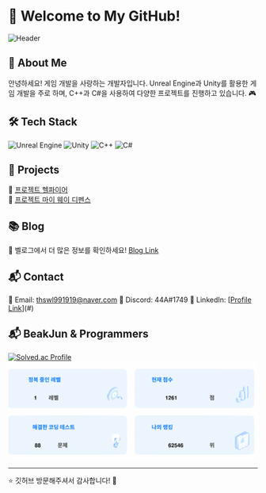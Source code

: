 <div align="left">

# 🌟 Welcome to My GitHub!

![Header](https://capsule-render.vercel.app/api?type=soft&color=gradient&height=150&section=header&text=Welcome!&fontSize=50)

## 🚀 About Me
안녕하세요! 게임 개발을 사랑하는 개발자입니다. Unreal Engine과 Unity를 활용한 게임 개발을 주로 하며,
C++과 C#을 사용하여 다양한 프로젝트를 진행하고 있습니다. 🎮

## 🛠 Tech Stack
![Unreal Engine](https://img.shields.io/badge/Unreal%20Engine-0E1128?style=for-the-badge&logo=unrealengine&logoColor=white)
![Unity](https://img.shields.io/badge/Unity-100000?style=for-the-badge&logo=unity&logoColor=white)
![C++](https://img.shields.io/badge/C%2B%2B-00599C?style=for-the-badge&logo=c%2B%2B&logoColor=white)
![C#](https://img.shields.io/badge/C%23-239120?style=for-the-badge&logo=c-sharp&logoColor=white)

## 📌 Projects
🔹 [프로젝트 헬파이어](https://youtu.be/TKXGBKkq4zQ?si=sYFM4UiIKyWT5Q7X)  
🔹 [프로젝트 마이 웨이 디펜스](https://youtu.be/ITbrcxB4o34?si=39U2esqV3XFizN3n)

## 📚 Blog
📝 벨로그에서 더 많은 정보를 확인하세요! [Blog Link](https://velog.io/@thswl1230/posts)

## 📬 Contact
📧 Email: thswl991919@naver.com
💬 Discord: 44A#1749 
📌 LinkedIn: [[Profile Link](https://www.linkedin.com/feed/?trk=guest_homepage-basic_nav-header-signin)](#)

## 📬 BeakJun & Programmers

[![Solved.ac Profile](http://mazassumnida.wtf/api/v2/generate_badge?boj=thswl9919)](https://solved.ac/thswl9919/)
![Programmers Badge](https://raw.githubusercontent.com/FlowerNoClip/Programmers_Badge_Generator/main/result/result.svg)

---
⭐️ 깃허브 방문해주셔서 감사합니다! 🚀
</div>

